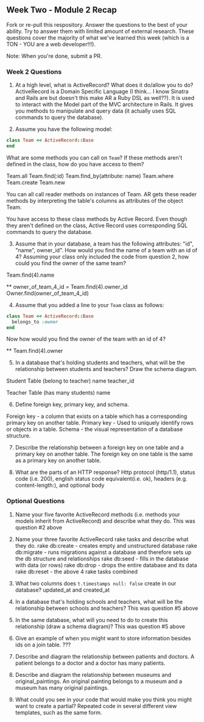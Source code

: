 ## Week Two - Module 2 Recap

Fork or re-pull this respository. Answer the questions to the best of your ability. Try to answer them with limited amount of external research. These questions cover the majority of what we've learned this week (which is a TON - YOU are a web developer!!!). 

Note: When you're done, submit a PR.


### Week 2 Questions

1. At a high level, what is ActiveRecord? What does it do/allow you to do?
ActiveRecord is a Domain Specific Language (I think... I know Sinatra and Rails are but doesn't this make AR a Ruby DSL as well??). It is used to interact with the Model part of the MVC architecture in Rails. It gives you methods to manipulate and query data (it actually uses SQL commands to query the database).

2. Assume you have the following model:

```ruby
class Team << ActiveRecord::Base
end
```

What are some methods you can call on `Team`? If these methods aren't defined in the class, how do you have access to them?

Team.all
Team.find(:id)
Team.find_by(attribute: name)
Team.where
Team.create
Team.new

You can all call reader methods on instances of Team. AR gets these reader methods by interpreting the table's columns as attributes of the object Team.

You have access to these class methods by Active Record. Even though they aren't defined on the class, Active Record uses corresponding SQL commands to query the database.

3. Assume that in your database, a team has the following attributes: "id", "name", owner_id". How would you find the name of a team with an id of 4? Assuming your class only included the code from question 2, how could you find the owner of the same team?

Team.find(4).name

**
owner_of_team_4_id = Team.find(4).owner_id
Owner.find(owner_of_team_4_id)

4. Assume that you added a line to your `Team` class as follows:

```ruby
class Team << ActiveRecord::Base
  belongs_to :owner
end
```

Now how would you find the owner of the team with an id of 4?

**
Team.find(4).owner

5. In a database that's holding students and teachers, what will be the relationship between students and teachers? Draw the schema diagram.

Student Table (belong to teacher)
name
teacher_id

Teacher Table (has many students)
name

6. Define foreign key, primary key, and schema.

Foreign key - a column that exists on a table which has a corresponding primary key on another table.
Primary key - Used to uniquely identify rows or objects in a table.
Schema - the visual representation of a database structure.

7. Describe the relationship between a foreign key on one table and a primary key on another table.
The foreign key on one table is the same as a primary key on another table.

8. What are the parts of an HTTP response?
Http protocol (http/1.1), status code (i.e. 200), english status code equivalent(i.e. ok), headers (e.g. content-length:), and optional body


### Optional Questions

1. Name your five favorite ActiveRecord methods (i.e. methods your models inherit from ActiveRecord) and describe what they do.
This was question #2 above

2. Name your three favorite ActiveRecord rake tasks and describe what they do.
rake db:create - creates empty and unstructured database
rake db:migrate - runs migrations against a database and therefore sets up the db structure and relationships
rake db:seed - fills in the database with data (or rows)
rake db:drop - drops the entire database and its data
rake db:reset - the above 4 rake tasks combined

3. What two columns does `t.timestamps null: false` create in our database?
updated_at and created_at

4. In a database that's holding schools and teachers, what will be the relationship between schools and teachers?
This was question #5 above

5. In the same database, what will you need to do to create this relationship (draw a schema diagram)?
This was question #5 above

6. Give an example of when you might want to store information besides ids on a join table.
???

7. Describe and diagram the relationship between patients and doctors.
A patient belongs to a doctor and a doctor has many patients.

8. Describe and diagram the relationship between museums and original_paintings.
An original painting belongs to a museum and a museum has many original paintings.

9. What could you see in your code that would make you think you might want to create a partial?
Repeated code in several different view templates, such as the same form.
